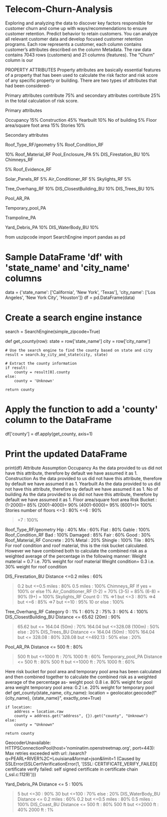 # Telecom-Churn-Analysis
Exploring and analyzing the data to discover key factors responsible for customer churn and come up with ways/recommendations to ensure customer retention.
Predict behavior to retain customers. You can analyze all relevant customer data and develop focused customer retention programs. Each row represents a customer, each column contains customer’s attributes described on the column Metadata. The raw data contains 7043 rows (customers) and 21 columns (features). The “Churn” column is our 



PROPERTY ATTRIBUTES
Property attributes are basically essential features of a property that has been used to calculate the risk factor and risk score of any specific property or building. There are two types of attributes that had been considered-

Primary attributes contribute 75% and secondary attributes contribute 25% in the total calculation of risk score.

Primary attributes

Occupancy
                      15%
Construction
                      45%
Yearbuilt
                      10%
No of building
                        5%
Floor area/square foot area
                      15%
Stories
                      10%


Secondary attributes

Roof_Type_RF/geometry
                    5%
Roof_Condition_RF

10%
Roof_Material_RF
Pool_Enclosure_PA
5%
DIS_Firestation_BU
10%
Chimneys_RF

5%
Roof_Evidence_RF


Solar_Panels_RF
5%
Air_Conditioner_RF
5%
Skylights_RF
5%




Tree_Overhang_RF
10%
DIS_ClosestBuilding_BU
10%
DIS_Trees_BU
10%




Pool_AR_PA


Temporary_pool_PA


Trampoline_PA


Yard_Debris_PA
10%
DIS_WaterBody_BU
10%














from uszipcode import SearchEngine
import pandas as pd

# Sample DataFrame 'df' with 'state_name' and 'city_name' columns
data = {'state_name': ['California', 'New York', 'Texas'],
        'city_name': ['Los Angeles', 'New York City', 'Houston']}
df = pd.DataFrame(data)

# Create a search engine instance
search = SearchEngine(simple_zipcode=True)

def get_county(row):
    state = row['state_name']
    city = row['city_name']
    
    # Use the search engine to find the county based on state and city
    result = search.by_city_and_state(city, state)
    
    # Extract the county information
    if result:
        county = result[0].county
    else:
        county = 'Unknown'
    
    return county

# Apply the function to add a 'county' column to the DataFrame
df['county'] = df.apply(get_county, axis=1)

# Print the updated DataFrame
print(df)
Attribute
Assumption
Occupancy
As the data provided to us did not have this attribute, therefore by default we have assumed it as 1.
Construction
As the data provided to us did not have this attribute, therefore by default we have assumed it as 1.
Yearbuilt
As the data provided to us did not have this attribute, therefore by default we have assumed it as 1.
No of building
As the data provided to us did not have this attribute, therefore by default we have assumed it as 1.
Floor area/square foot area
Risk Bucket :
(1-2000)= 85%
(2001-4000)= 90%
(4001-6000)= 95%
(6001+)= 100%
Stories
number of floors <=3 : 80%
<=6 : 90%
>=7 : 100%




Roof_Type_RF/geometry
Hip : 40%
Mix : 60%
Flat : 80%
Gable : 100%
Roof_Condition_RF
Bad : 100%
Damaged : 85%
Fair : 60%
Good : 30%
Roof_Material_RF
Concrete : 20%
Metal : 20%
Shingle : 100%
Tile : 80%
For roof condition and roof material, this is the risk bucket calculated. However we have combined both to calculate the combined risk as a weighted average of the percentage
in the following manner:
Weight material = 0.7 i.e. 70% weight for roof material
Weight condition= 0.3 i.e. 30% weight for roof condition






DIS_Firestation_BU
Distance <=0.2 miles : 60%
>0.2 but <=0.5 miles : 80%
>0.5 miles : 100%
Chimneys_RF
If yes = 100% or else 1%
Air_Conditioner_RF
(1-2) = 70%
(3-5) = 85%
(6-8) = 90%
(9+) = 100%
Skylights_RF
Count 0 : 1%
=>1 but <=3 : 80%
=>4 but <=6 : 85%
=>7 but <=10 : 95%
>10 or else : 100%




Tree_Overhang_RF
Category 0 : 1%
1 : 60%
2 : 75%
3 : 90%
4 : 100%
DIS_ClosestBuilding_BU
Distance <= 65.62 (20m) : 90%
>65.62 but <= 164.04 (50m) : 70%
>164.04 but <=328.08 (100m) : 50%
else : 20%
DIS_Trees_BU
Distance <= 164.04 (50m) : 100%
>164.04 but <= 328.08 : 80%
>328.08 but <=492.13 : 50%
else : 20%




Pool_AR_PA
Distance <= 500 ft : 80%
>500 ft but <=1000 ft : 70%
> 1000 ft : 60%
Temporary_pool_PA
Distance <= 500 ft : 80%
>500 ft but <=1000 ft : 70%
> 1000 ft : 60%


Here risk bucket for pool area and temporary pool area has been calculated and then combined together to calculate the combined risk as a weighted average of the percentage as-
weight pool: 0.8 i.e. 80% weight for pool area
weight temporary pool area: 0.2 i.e. 20% weight for temporary pool def get_county(state_name, city_name):
    location = geolocator.geocode(f"{city_name}, {state_name}", exactly_one=True)
    
    if location:
        address = location.raw
        county = address.get("address", {}).get("county", "Unknown")
    else:
        county = "Unknown"
    
    return county




GeocoderUnavailable: HTTPSConnectionPool(host='nominatim.openstreetmap.org', port=443): Max retries exceeded with url: /search?q=PEARL+RIVER%2C+Louisiana&format=json&limit=1 (Caused by SSLError(SSLCertVerificationError(1, '[SSL: CERTIFICATE_VERIFY_FAILED] certificate verify failed: self signed certificate in certificate chain (_ssl.c:1129)')))












Yard_Debris_PA
Distance <= 5 : 100%
>5 but <=30 : 90%
>30 but <=100 : 70%
else : 20%
DIS_WaterBody_BU
Distance <= 0.2 miles : 60%
>0.2 but <=0.5 miles : 80%
> 0.5 miles : 100%
DIS_Coast_BU
Distance <= 500 ft : 80%
>500 ft but <=2000 ft : 40%
> 2000 ft : 1%


